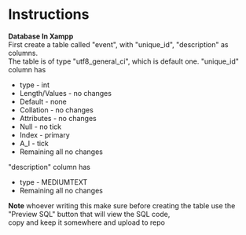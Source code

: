 # Instructions # 
**Database In Xampp** \
First create a table called "event", with "unique_id", "description" as columns. \
The table is of type "utf8_general_ci", which is default one. 
"unique_id" column has
* type - int
* Length/Values - no changes
* Default - none
* Collation - no changes
* Attributes - no changes
* Null - no tick
* Index - primary
* A_I - tick
* Remaining all no changes
                       
"description" column has 
* type - MEDIUMTEXT
* Remaining all no changes
                         
**Note** whoever writing this make sure before creating the table use the "Preview SQL" button that will view the SQL code,\
copy and keep it somewhere and upload to repo

                        
